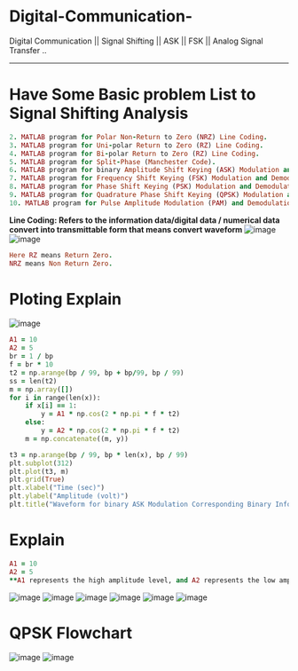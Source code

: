 # Digital-Communication-
Digital Communication || Signal Shifting || ASK || FSK || Analog Signal Transfer ..
****
# **Have Some Basic problem List to Signal Shifting Analysis**
```ruby 1. MATLAB program for Uni-polar Non-Return to Zero (NRZ) Line Coding.
2. MATLAB program for Polar Non-Return to Zero (NRZ) Line Coding.
3. MATLAB program for Uni-polar Return to Zero (RZ) Line Coding.
4. MATLAB program for Bi-polar Return to Zero (RZ) Line Coding.
5. MATLAB program for Split-Phase (Manchester Code).
6. MATLAB program for binary Amplitude Shift Keying (ASK) Modulation and Demodulation.
7. MATLAB program for Frequency Shift Keying (FSK) Modulation and Demodulation.
8. MATLAB program for Phase Shift Keying (PSK) Modulation and Demodulation.
9. MATLAB program for Quadrature Phase Shift Keying (QPSK) Modulation and Demodulation.
10. MATLAB program for Pulse Amplitude Modulation (PAM) and Demodulation.
```
**Line Coding: Refers to the information data/digital data / numerical data convert into transmittable form that means convert waveform**
![image](https://github.com/nayan-pust/Digital-Communication-/assets/114688354/96d58152-e668-4c07-be56-04944e8676df)
![image](https://github.com/nayan-pust/Digital-Communication-/assets/114688354/c99f2b11-f18a-4a36-8df3-828580aff521)

```ruby
Here RZ means Return Zero.
NRZ means Non Return Zero.
```
# Ploting Explain 
![image](https://github.com/nayan-pust/Digital-Communication-/assets/114688354/1e4907ac-2716-49a0-b276-d3bc651401f0)
```ruby
A1 = 10
A2 = 5
br = 1 / bp
f = br * 10
t2 = np.arange(bp / 99, bp + bp/99, bp / 99)
ss = len(t2)
m = np.array([])
for i in range(len(x)):
    if x[i] == 1:
        y = A1 * np.cos(2 * np.pi * f * t2)
    else:
        y = A2 * np.cos(2 * np.pi * f * t2)
    m = np.concatenate((m, y))

t3 = np.arange(bp / 99, bp * len(x), bp / 99)
plt.subplot(312)
plt.plot(t3, m)
plt.grid(True)
plt.xlabel("Time (sec)")
plt.ylabel("Amplitude (volt)")
plt.title("Waveform for binary ASK Modulation Corresponding Binary Information")
```
# Explain 
```ruby
A1 = 10
A2 = 5
**A1 represents the high amplitude level, and A2 represents the low amplitude level.**
```
![image](https://github.com/nayan-pust/Digital-Communication-/assets/114688354/68a53020-9479-4761-94f1-d635196855c7)
![image](https://github.com/nayan-pust/Digital-Communication-/assets/114688354/72457579-48f3-4c1f-b4bf-d3c4ae9d8dfa)
![image](https://github.com/nayan-pust/Digital-Communication-/assets/114688354/834a1489-370f-4ca4-9043-31bc63013845)
![image](https://github.com/nayan-pust/Digital-Communication-/assets/114688354/e0c577c8-5e46-47e2-975d-6cf26f23ec03)
![image](https://github.com/nayan-pust/Digital-Communication-/assets/114688354/6d62cd14-3b1d-4912-b860-82dbd99e4c18)
![image](https://github.com/nayan-pust/Digital-Communication-/assets/114688354/4c0dfcb5-ab54-4022-b5ea-ca9f8f06ddbd)
# QPSK Flowchart
![image](https://github.com/nayan-pust/Digital-Communication-/assets/114688354/508307fd-f1e5-4a85-8278-4caa735d35fe)
![image](https://github.com/nayan-pust/Digital-Communication-/assets/114688354/6e761151-7a53-4cc8-b684-a4a7e070dca1)


